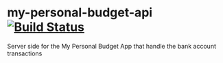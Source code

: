 # my-personal-budget-api [![Build Status](https://travis-ci.org/m4nu56/my-personal-budget-api.svg?branch=master)](https://travis-ci.org/m4nu56/my-personal-budget-api)

Server side for the My Personal Budget App that handle the bank account transactions
